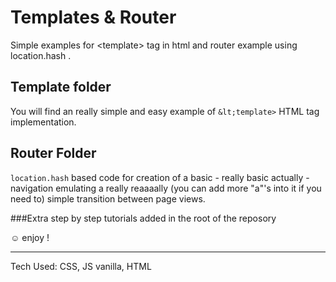 # Templates & Router

Simple examples for &lt;template> tag in html and router example using location.hash .

## Template folder
You will find an really simple and easy example of `&lt;template>` HTML tag implementation.

## Router Folder
`location.hash` based code for creation of a basic - really basic actually - navigation emulating 
a really reaaaally (you can add more "a"'s into it if you need to) simple transition between page views.

###Extra
step by step tutorials added in the root of the reposory



☺️ enjoy !


------------------------
Tech Used: CSS, JS vanilla, HTML
